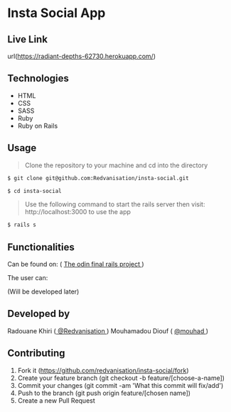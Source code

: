 # Insta Social App

## Live Link

url(https://radiant-depths-62730.herokuapp.com/)

## Technologies

- HTML
- CSS
- SASS
- Ruby
- Ruby on Rails

## Usage

> Clone the repository to your machine and cd into the directory

```sh
$ git clone git@github.com:Redvanisation/insta-social.git
```

```sh
$ cd insta-social
```

> Use the following command to start the rails server then visit: http://localhost:3000 to use the app

```sh
$ rails s
```

## Functionalities

Can be found on: ( <a href="https://www.theodinproject.com/courses/ruby-on-rails/lessons/final-project"> The odin final rails project </a>)


The user can:

(Will be developed later)

## Developed by

Radouane Khiri (<a href="https://github.com/Redvanisation"> @Redvanisation </a>)
Mouhamadou Diouf ( <a href="https://github.com/MouhaDiouf"> @mouhad </a>)

## Contributing

1. Fork it (https://github.com/redvanisation/insta-social/fork)
2. Create your feature branch (git checkout -b feature/[choose-a-name])
3. Commit your changes (git commit -am 'What this commit will fix/add')
4. Push to the branch (git push origin feature/[chosen name])
5. Create a new Pull Request

